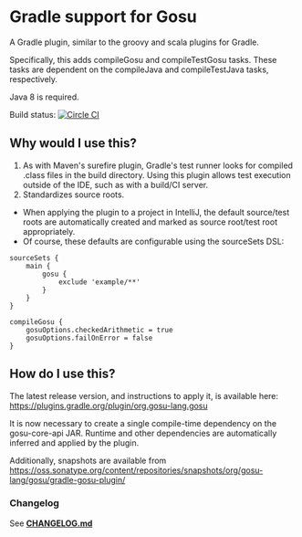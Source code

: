 # Gradle support for Gosu

A Gradle plugin, similar to the groovy and scala plugins for Gradle.

Specifically, this adds compileGosu and compileTestGosu tasks. These tasks are dependent on the compileJava and compileTestJava tasks, respectively.

Java 8 is required.

Build status: [![Circle CI](https://circleci.com/gh/gosu-lang/gradle-gosu-plugin/tree/master.svg?style=svg)](https://circleci.com/gh/gosu-lang/gradle-gosu-plugin/tree/master)

## Why would I use this?

1. As with Maven's surefire plugin, Gradle's test runner looks for compiled .class files in the build directory.  Using this plugin allows test execution outside of the IDE, such as with a build/CI server.
2. Standardizes source roots. 
  * When applying the plugin to a project in IntelliJ, the default source/test roots are automatically created and marked as source root/test root appropriately.
  * Of course, these defaults are configurable using the sourceSets DSL:
  
```  
sourceSets {
    main {
        gosu {
            exclude 'example/**'
        }
    }
}

compileGosu {
    gosuOptions.checkedArithmetic = true
    gosuOptions.failOnError = false
}
```

## How do I use this?

The latest release version, and instructions to apply it, is available here: https://plugins.gradle.org/plugin/org.gosu-lang.gosu

It is now necessary to create a single compile-time dependency on the gosu-core-api JAR.  Runtime and other dependencies are automatically inferred and applied by the plugin.

Additionally, snapshots are available from https://oss.sonatype.org/content/repositories/snapshots/org/gosu-lang/gosu/gradle-gosu-plugin/

### Changelog

See **[CHANGELOG.md](https://github.com/gosu-lang/gradle-gosu-plugin/blob/master/CHANGELOG.md)**